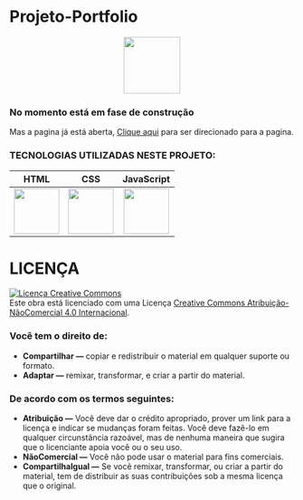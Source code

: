 # Projeto-Portfolio
<p align="center">
  <img width="100" src="https://i.pinimg.com/originals/cf/6a/38/cf6a3872dd21637a42594ca709769705.gif">
</p>
<h3> No momento está em fase de construção </h3>
<p> Mas a pagina já está aberta, <a href="https://eucarlos.github.io/Projeto-Portfolio/">Clique aqui</a> para ser direcionado para a pagina. </p>
<h3>TECNOLOGIAS UTILIZADAS NESTE PROJETO:</h3>
  
HTML | CSS | JavaScript
:---: | :---: | :---:
<img src="https://icons.iconarchive.com/icons/cornmanthe3rd/plex/256/Other-html-5-icon.png" width="80">|<img src="https://cdn.clipart.email/644c01230b320e0f2ee93a7b64e3c54e_css-3-logo-png-picture-364523-css-3-logo-png_1600-1600.png" width="80">|<img src="https://upload.wikimedia.org/wikipedia/commons/thumb/9/99/Unofficial_JavaScript_logo_2.svg/1024px-Unofficial_JavaScript_logo_2.svg.png" width="80">

# LICENÇA
<a rel="license" href="http://creativecommons.org/licenses/by-nc/4.0/"><img alt="Licença Creative Commons" style="border-width:0" src="https://i.creativecommons.org/l/by-nc/4.0/88x31.png" /></a><br />Este obra está licenciado com uma Licença <a rel="license" href="http://creativecommons.org/licenses/by-nc/4.0/">Creative Commons Atribuição-NãoComercial 4.0 Internacional</a>.

<h3> Você tem o direito de: </h3>
<ul>
  <li><b>Compartilhar —</b> copiar e redistribuir o material em qualquer suporte ou formato.</li>
  <li><b>Adaptar —</b> remixar, transformar, e criar a partir do material.</li>
</ul>
<h3> De acordo com os termos seguintes:</h3>
<ul>
  <li><b>Atribuição —</b> Você deve dar o crédito apropriado, prover um link para a licença e indicar se mudanças foram feitas. Você deve fazê-lo em qualquer circunstância razoável, mas de nenhuma maneira que sugira que o licenciante apoia você ou o seu uso.</li>
  <li><b>NãoComercial —</b> Você não pode usar o material para fins comerciais.</li>
  <li><b>CompartilhaIgual —</b> Se você remixar, transformar, ou criar a partir do material, tem de distribuir as suas contribuições sob a mesma licença que o original.</li>
</ul>
